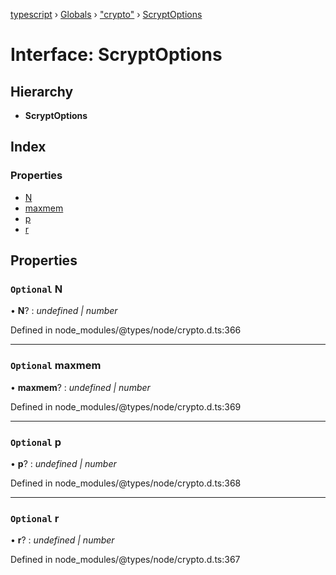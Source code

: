 [typescript](../README.md) › [Globals](../globals.md) › ["crypto"](../modules/_crypto_.md) › [ScryptOptions](_crypto_.scryptoptions.md)

# Interface: ScryptOptions

## Hierarchy

* **ScryptOptions**

## Index

### Properties

* [N](_crypto_.scryptoptions.md#optional-n)
* [maxmem](_crypto_.scryptoptions.md#optional-maxmem)
* [p](_crypto_.scryptoptions.md#optional-p)
* [r](_crypto_.scryptoptions.md#optional-r)

## Properties

### `Optional` N

• **N**? : *undefined | number*

Defined in node_modules/@types/node/crypto.d.ts:366

___

### `Optional` maxmem

• **maxmem**? : *undefined | number*

Defined in node_modules/@types/node/crypto.d.ts:369

___

### `Optional` p

• **p**? : *undefined | number*

Defined in node_modules/@types/node/crypto.d.ts:368

___

### `Optional` r

• **r**? : *undefined | number*

Defined in node_modules/@types/node/crypto.d.ts:367

